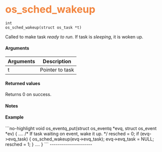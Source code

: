 ## <font color="#F2853F" style="font-size:24pt"> os_sched_wakeup </font>

```no-highlight
int
os_sched_wakeup(struct os_task *t)
```

Called to make task *ready to run*. If task is *sleeping*, it is woken up.


#### Arguments

| Arguments | Description |
|-----------|-------------|
| t | Pointer to task |

#### Returned values

Returns 0 on success.

#### Notes


#### Example

<Add text to set up the context for the example here>
```no-highlight
void
os_eventq_put(struct os_eventq *evq, struct os_event *ev)
{
    ....
        /* If task waiting on event, wake it up. */
    resched = 0;
    if (evq->evq_task) {
        os_sched_wakeup(evq->evq_task);
        evq->evq_task = NULL;
        resched = 1;
    }
    ....
}
```
---------------------

